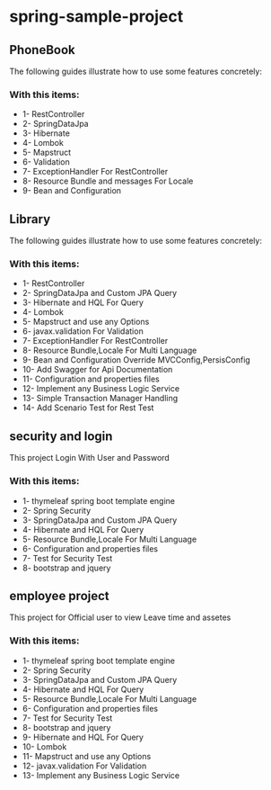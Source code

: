 # spring-sample-project

## PhoneBook
The following guides illustrate how to use some features concretely:

### With this items:

* 1- RestController 
* 2- SpringDataJpa
* 3- Hibernate
* 4- Lombok
* 5- Mapstruct
* 6- Validation
* 7- ExceptionHandler For RestController
* 8- Resource Bundle and messages For Locale
* 9- Bean and Configuration

## Library
The following guides illustrate how to use some features concretely:

### With this items:
* 1- RestController 
* 2- SpringDataJpa and Custom JPA Query 
* 3- Hibernate and HQL For Query
* 4- Lombok
* 5- Mapstruct and use any Options
* 6- javax.validation For Validation
* 7- ExceptionHandler For RestController
* 8- Resource Bundle,Locale For Multi Language
* 9- Bean and Configuration Override MVCConfig,PersisConfig
* 10- Add Swagger for Api Documentation
* 11- Configuration and properties files
* 12- Implement any Business Logic Service
* 13- Simple Transaction Manager Handling
* 14- Add Scenario Test for Rest Test

## security and login

This project Login With User and Password

### With this items:
* 1- thymeleaf spring boot template engine 
* 2- Spring Security
* 3- SpringDataJpa and Custom JPA Query 
* 4- Hibernate and HQL For Query
* 5- Resource Bundle,Locale For Multi Language
* 6- Configuration and properties files
* 7- Test for Security Test
* 8- bootstrap and jquery


## employee project

This project for Official user to view Leave time and assetes

### With this items:
* 1- thymeleaf spring boot template engine 
* 2- Spring Security
* 3- SpringDataJpa and Custom JPA Query 
* 4- Hibernate and HQL For Query
* 5- Resource Bundle,Locale For Multi Language
* 6- Configuration and properties files
* 7- Test for Security Test
* 8- bootstrap and jquery
* 9- Hibernate and HQL For Query
* 10- Lombok
* 11- Mapstruct and use any Options
* 12- javax.validation For Validation
* 13- Implement any Business Logic Service